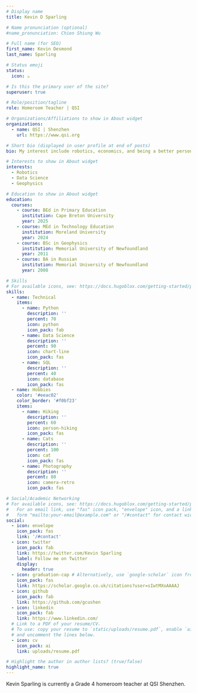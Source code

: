 ```yaml
---
# Display name
title: Kevin D Sparling

# Name pronunciation (optional)
#name_pronunciation: Chien Shiung Wu

# Full name (for SEO)
first_name: Kevin Desmond
last_name: Sparling

# Status emoji
status:
  icon: ☕️

# Is this the primary user of the site?
superuser: true

# Role/position/tagline
role: Homeroom Teacher | QSI

# Organizations/Affiliations to show in About widget
organizations:
  - name: QSI | Shenzhen
    url: https://www.qsi.org

# Short bio (displayed in user profile at end of posts)
bio: My interest include robotics, economics, and being a better person. 

# Interests to show in About widget
interests:
  - Robotics
  - Data Science
  - Geophysics

# Education to show in About widget
education:
  courses:
    - course: BEd in Primary Education
      institution: Cape Breton University
      year: 2025
    - course: MEd in Technology Education
      institution: Moreland University
      year: 2024
    - course: BSc in Geophysics
      institution: Memorial University of Newfoundland
      year: 2011
    - course: BA in Russian
      institution: Memorial University of Newfoundland
      year: 2008

# Skills
# For available icons, see: https://docs.hugoblox.com/getting-started/page-builder/#icons
skills:
  - name: Technical
    items:
      - name: Python
        description: ''
        percent: 70
        icon: python
        icon_pack: fab
      - name: Data Science
        description: ''
        percent: 90
        icon: chart-line
        icon_pack: fas
      - name: SQL
        description: ''
        percent: 40
        icon: database
        icon_pack: fas
  - name: Hobbies
    color: '#eeac02'
    color_border: '#f0bf23'
    items:
      - name: Hiking
        description: ''
        percent: 60
        icon: person-hiking
        icon_pack: fas
      - name: Cats
        description: ''
        percent: 100
        icon: cat
        icon_pack: fas
      - name: Photography
        description: ''
        percent: 80
        icon: camera-retro
        icon_pack: fas

# Social/Academic Networking
# For available icons, see: https://docs.hugoblox.com/getting-started/page-builder/#icons
#   For an email link, use "fas" icon pack, "envelope" icon, and a link in the
#   form "mailto:your-email@example.com" or "/#contact" for contact widget.
social:
  - icon: envelope
    icon_pack: fas
    link: '/#contact'
  - icon: twitter
    icon_pack: fab
    link: https://twitter.com/Kevin Sparling
    label: Follow me on Twitter
    display:
      header: true
  - icon: graduation-cap # Alternatively, use `google-scholar` icon from `ai` icon pack
    icon_pack: fas
    link: https://scholar.google.co.uk/citations?user=sIwtMXoAAAAJ
  - icon: github
    icon_pack: fab
    link: https://github.com/gcushen
  - icon: linkedin
    icon_pack: fab
    link: https://www.linkedin.com/
  # Link to a PDF of your resume/CV.
  # To use: copy your resume to `static/uploads/resume.pdf`, enable `ai` icons in `params.yaml`,
  # and uncomment the lines below.
  - icon: cv
    icon_pack: ai
    link: uploads/resume.pdf

# Highlight the author in author lists? (true/false)
highlight_name: true
---
```


Kevin Sparling is currently a Grade 4 homeroom teacher at QSI Shenzhen.
